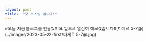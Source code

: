 ```yaml
---
layout: post
title:  "첫 포스팅 입니다!"
---
```

#오늘 처음 블로그를 만들었어요 
앞으로 열심히 해보겠습니다!![다게르 5-7@](../images/2023-05-22-first/다게르 5-7@.jpg)
